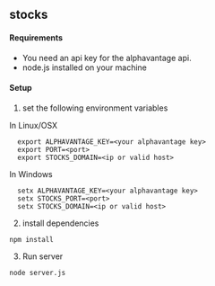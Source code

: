 ## stocks

#### Requirements

- You need an api key for the alphavantage api.
- node.js installed on your machine

#### Setup


1) set the following environment variables

In Linux/OSX

```
  export ALPHAVANTAGE_KEY=<your alphavantage key>
  export PORT=<port>
  export STOCKS_DOMAIN=<ip or valid host>
```
In Windows

```
  setx ALPHAVANTAGE_KEY=<your alphavantage key>
  setx STOCKS_PORT=<port>
  setx STOCKS_DOMAIN=<ip or valid host>
```

2) install dependencies
```
npm install
```

3) Run server

``` 
node server.js
```



